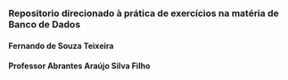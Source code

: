 ### Repositorio direcionado à prática de exercícios na matéria de Banco de Dados
#### Fernando de Souza Teixeira
#### Professor Abrantes Araújo Silva Filho

